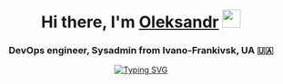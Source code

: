 <h1 align="center">Hi there, I'm <a href="https://fcss88.pp.ua/" target="_blank">Oleksandr</a> 
<img src="https://github.com/blackcater/blackcater/raw/main/images/Hi.gif" height="32"/></h1>
<h3 align="center">DevOps engineer, Sysadmin from Ivano-Frankivsk, UA 🇺🇦</h3>

<p align="center">
<a href="https://git.io/typing-svg"><img src="https://readme-typing-svg.herokuapp.com?font=Roboto&size=21&letterSpacing=0.2em&duration=1000&pause=500&color=F70000&center=true&vCenter=true&random=true&width=435&lines=Sysadmin;DevOps+engineer;TechOps+engineer;SRE;SecOps+engineer" alt="Typing SVG" /></a>
</p>
